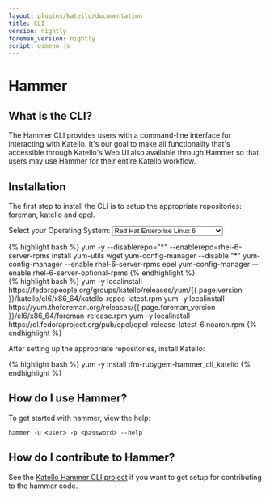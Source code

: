 ```yaml
---
layout: plugins/katello/documentation
title: CLI
version: nightly
foreman_version: nightly
script: osmenu.js
---
```


# Hammer

## What is the CLI?

The Hammer CLI provides users with a command-line interface for interacting
with Katello. It's our goal to make all functionality that's accessible through
Katello's Web UI also available through Hammer so that users may use Hammer for
their entire Katello workflow.

## Installation

The first step to install the CLI is to setup the appropriate repositories: foreman, katello and epel.

<p>Select your Operating System: <select id="operatingSystems">
   <option value="rhel6">Red Hat Enterprise Linux 6</option>
   <option value="rhel7">Red Hat Enterprise Linux 7</option>
   <option value="el6">Enterprise Linux 6 (CentOS, etc.)</option>
   <option value="el7">Enterprise Linux 7 (CentOS, etc.)</option>
   </select>
</p>
<div id="rhel6" markdown="1">
{% highlight bash %}
yum -y  --disablerepo="*" --enablerepo=rhel-6-server-rpms install yum-utils wget
yum-config-manager --disable "*"
yum-config-manager --enable rhel-6-server-rpms epel
yum-config-manager --enable rhel-6-server-optional-rpms
{% endhighlight %}
</div>

<div id="el6" markdown="1">
{% highlight bash %}
yum -y localinstall https://fedorapeople.org/groups/katello/releases/yum/{{ page.version }}/katello/el6/x86_64/katello-repos-latest.rpm
yum -y localinstall https://yum.theforeman.org/releases/{{ page.foreman_version }}/el6/x86_64/foreman-release.rpm
yum -y localinstall https://dl.fedoraproject.org/pub/epel/epel-release-latest-6.noarch.rpm
{% endhighlight %}
</div>

<div id="rhel7" style="display: none;" markdown="1">
{% highlight bash %}
yum -y  --disablerepo="*" --enablerepo=rhel-7-server-rpms install yum-utils wget
yum-config-manager --disable "*"
yum-config-manager --enable rhel-7-server-rpms
yum-config-manager --enable rhel-7-server-optional-rpms
yum-config-manager --enable rhel-7-server-extras-rpms
{% endhighlight %}
</div>

<div id="el7" style="display: none;" markdown="1">
{% highlight bash %}
yum -y localinstall https://fedorapeople.org/groups/katello/releases/yum/{{ page.version }}/katello/el7/x86_64/katello-repos-latest.rpm
yum -y localinstall https://yum.theforeman.org/releases/{{ page.foreman_version }}/el7/x86_64/foreman-release.rpm
yum -y localinstall https://dl.fedoraproject.org/pub/epel/epel-release-latest-7.noarch.rpm
{% endhighlight %}
</div>

After setting up the appropriate repositories, install Katello:

{% highlight bash %}
yum -y install tfm-rubygem-hammer_cli_katello
{% endhighlight %}

## How do I use Hammer?

To get started with hammer, view the help:

    hammer -u <user> -p <password> --help

## How do I contribute to Hammer?

See the [Katello Hammer CLI project](https://github.com/Katello/hammer-cli-katello)
if you want to get setup for contributing to the hammer code.
